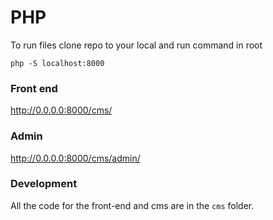 # PHP
To run files clone repo to your local and run command in root
```
php -S localhost:8000
```

### Front end
http://0.0.0.0:8000/cms/

### Admin
http://0.0.0.0:8000/cms/admin/

### Development
All the code for the front-end and cms are in the `cms` folder.
